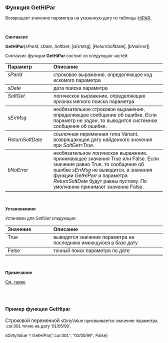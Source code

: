 <html>
<head>
<title>GetHiPar</title>
</head>

<body>

<p><strong><font size="4" face="Arial">Функция GetHiPar</font></strong></p>

<p><font face="Arial">Возвращает значение параметра на указанную дату 
из таблицы <a href="../../../Database/HiPar.html">HIPAR</a>.</font></p>

<p class="label">&nbsp;</p>

<p class="label"><font face="Arial"><b>Синтаксис</b></font></p>

<p><font face="Arial"><strong>GetHiPar</strong>(<em>sParId, sDate, 
SoftGet</em>, [<em>sErrMsg</em>], [<em>ReturnSoftDate</em>], [<em>bNoError</em>])</font></p>

<p><font face="Arial">Синтаксис функции <b>GetHiPar</b>
состоит из следующих частей:</font></p>

<table border="1" cellPadding="5" cols="2" frame="below" rules="rows">
<TBODY>
  <tr vAlign="top">
    <td class="label" width="29%"><font face="Arial"><b>Параметр</b></font></td>
    <td class="label" width="71%"><font face="Arial"><strong>Описание</strong></font></td>
  </tr>
  <tr vAlign="top">
    <td width="29%"><font face="Arial"><em>sParId</em></font></td>
    <td width="71%"><font face="Arial">строковое выражение, 
	определяющее код искомого параметра </font></td>
  </tr>
  <tr>
    <td width="29%"><font face="Arial"><em>sDate</em></font></td>
    <td width="71%"><font face="Arial">дата поиска параметра</font></td>
  </tr>
  <tr vAlign="top">
    <td width="29%"><font face="Arial"><em>SoftGet</em></font></td>
    <td width="71%"><font face="Arial">логическое выражение, 
	определяющее признак мягкого поиска параметра</font></td>
  </tr>
</TBODY>
  <tr>
    <td width="29%"><font face="Arial"><em>sErrMsg</em></font></td>
    <td width="71%"><font face="Arial">необязательное строковое 
	выражение, определяющее сообщение об ошибке. Если параметр не задан, то 
	выводится системное сообщение об ошибке.</font></td>
  </tr>
  <tr>
    <td width="29%"><em><font face="Arial">ReturnSoftDate</font></em></td>
    <td width="71%"><font face="Arial">ссылочная переменная типа 
	Variant, возвращающая дату найденного значения при <em>SoftGet=True.</em></font></td>
  </tr>
    <tr>
    <td width="29%"><font face="Arial"><em>bNoError</em></font></td>
    <td width="71%"><font face="Arial">необязательное логическое 
	выражение, принимающее значения True или False. Если значение равно True, то сообщение об ошибке 
        <em>sErrMsg</em> не выводится, а значения функции 
        <em>GetHiParr</em> и 
    параметра <em>ReturnSoftDate</em> будут равны пустому. По умолчанию принимает значение False. </font></td>
    </tr>
</table>

<p class="label">&nbsp;</p>

<p class="label"><font face="Arial"><b>Установкииии</b></font></p>

<p><font face="Arial">Установки для <em>SoftGet</em>
следующие:</font></p>

<table border="1" cellPadding="5" cols="2" frame="below" rules="rows">
<TBODY>
  <tr vAlign="top">
    <td class="label" width="29%"><font face="Arial"><b>Значение</b></font></td>
    <td class="label" width="71%"><font face="Arial"><strong>Описание</strong></font></td>
  </tr>
  <tr vAlign="top">
    <td width="29%"><font face="Arial">True</font></td>
    <td width="71%"><font face="Arial">выводится значение параметра на 
	последнюю имеющуюся в базе дату</font></td>
  </tr>
  <tr vAlign="top">
    <td width="29%"><font face="Arial">False</font></td>
    <td width="71%"><font face="Arial">точный поиск параметра по дате</font></td>
  </tr>
</TBODY>
</table>

<p class="label">&nbsp;</p>

<p class="label"><font face="Arial"><b>Примечание</b></font></p>

<p class="label"><a href="Hipar.html"><font face="Arial">См. также</font></a></p>

<p class="label">&nbsp;</p>

<h1><font size="3" face="Arial"><strong>Пример функции GetHipar</strong></font></h1>

<p><font size="3" face="Arial">Строковой переменной </font><font
face="Arial">sDirtyValue присваивается значение параметра .cur.001 
точно на дату &#39;01/05/99&#39;.</font></p>

<p><font face="Arial">sDirtyValue = GetHiPar(&quot;.cur.001&quot;, &quot;01/05/99&quot;, 
False)<br>
</font></p>
</body>
</html>
